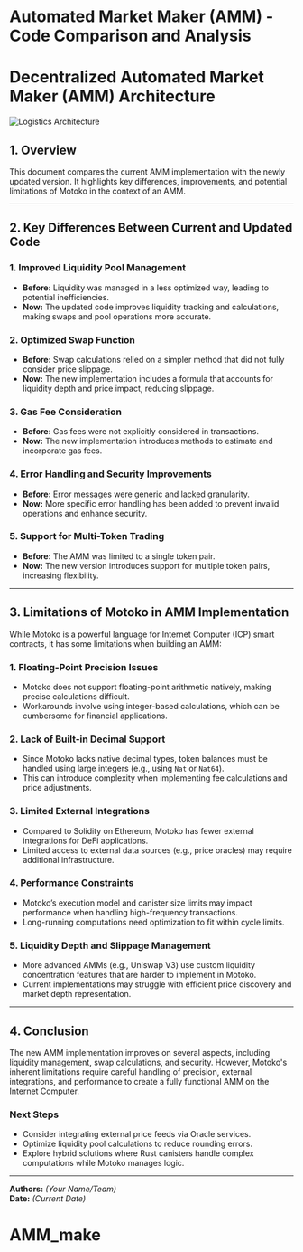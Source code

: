 # Automated Market Maker (AMM) - Code Comparison and Analysis
# Decentralized Automated Market Maker (AMM) Architecture
![Logistics Architecture](https://drive.google.com/file/d/1-2dL3FMa-z0FvNCfuWlf7jr276U115Xj/view)
## 1. Overview
This document compares the current AMM implementation with the newly updated version. It highlights key differences, improvements, and potential limitations of Motoko in the context of an AMM.

---

## 2. Key Differences Between Current and Updated Code

### **1. Improved Liquidity Pool Management**
- **Before:** Liquidity was managed in a less optimized way, leading to potential inefficiencies.
- **Now:** The updated code improves liquidity tracking and calculations, making swaps and pool operations more accurate.

### **2. Optimized Swap Function**
- **Before:** Swap calculations relied on a simpler method that did not fully consider price slippage.
- **Now:** The new implementation includes a formula that accounts for liquidity depth and price impact, reducing slippage.

### **3. Gas Fee Consideration**
- **Before:** Gas fees were not explicitly considered in transactions.
- **Now:** The new implementation introduces methods to estimate and incorporate gas fees.

### **4. Error Handling and Security Improvements**
- **Before:** Error messages were generic and lacked granularity.
- **Now:** More specific error handling has been added to prevent invalid operations and enhance security.

### **5. Support for Multi-Token Trading**
- **Before:** The AMM was limited to a single token pair.
- **Now:** The new version introduces support for multiple token pairs, increasing flexibility.

---

## 3. Limitations of Motoko in AMM Implementation
While Motoko is a powerful language for Internet Computer (ICP) smart contracts, it has some limitations when building an AMM:

### **1. Floating-Point Precision Issues**
- Motoko does not support floating-point arithmetic natively, making precise calculations difficult.
- Workarounds involve using integer-based calculations, which can be cumbersome for financial applications.

### **2. Lack of Built-in Decimal Support**
- Since Motoko lacks native decimal types, token balances must be handled using large integers (e.g., using `Nat` or `Nat64`).
- This can introduce complexity when implementing fee calculations and price adjustments.

### **3. Limited External Integrations**
- Compared to Solidity on Ethereum, Motoko has fewer external integrations for DeFi applications.
- Limited access to external data sources (e.g., price oracles) may require additional infrastructure.

### **4. Performance Constraints**
- Motoko’s execution model and canister size limits may impact performance when handling high-frequency transactions.
- Long-running computations need optimization to fit within cycle limits.

### **5. Liquidity Depth and Slippage Management**
- More advanced AMMs (e.g., Uniswap V3) use custom liquidity concentration features that are harder to implement in Motoko.
- Current implementations may struggle with efficient price discovery and market depth representation.

---

## 4. Conclusion
The new AMM implementation improves on several aspects, including liquidity management, swap calculations, and security. However, Motoko's inherent limitations require careful handling of precision, external integrations, and performance to create a fully functional AMM on the Internet Computer.

### **Next Steps**
- Consider integrating external price feeds via Oracle services.
- Optimize liquidity pool calculations to reduce rounding errors.
- Explore hybrid solutions where Rust canisters handle complex computations while Motoko manages logic.

---
**Authors:** _(Your Name/Team)_  
**Date:** _(Current Date)_
# AMM_make
